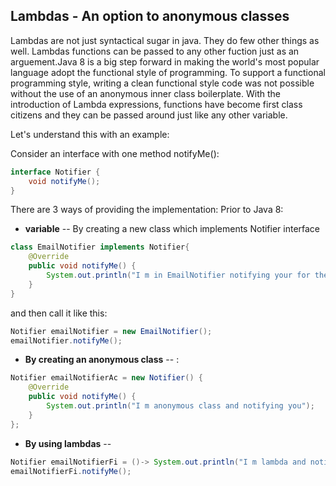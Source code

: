 Lambdas - An option to anonymous classes
-----

Lambdas are not just syntactical sugar in java. They do few other things as well.
Lambdas functions can be passed to any other fuction just as an arguement.Java 8 is a big step forward in making the world's most popular language adopt
the functional style of programming. 
To support a functional programming style,
writing a clean functional style code was not possible without the use of an
anonymous inner class boilerplate. With the introduction of Lambda expressions,
functions have become first class citizens and they can be passed around just
like any other variable.

Let's understand this with an example:

Consider an interface with one method notifyMe():

```java
interface Notifier {
	void notifyMe();
}
```

There are 3 ways of providing the implementation:
Prior to Java 8:
* **variable** -- By creating a new class which implements Notifier interface
```java
class EmailNotifier implements Notifier{
	@Override
	public void notifyMe() {
		System.out.println("I m in EmailNotifier notifying your for the mails");
	}
}
```
and then call it like this:

```java
Notifier emailNotifier = new EmailNotifier();
emailNotifier.notifyMe();
```
	
* **By creating an anonymous class** -- :

```java
Notifier emailNotifierAc = new Notifier() {
	@Override
	public void notifyMe() {
		System.out.println("I m anonymous class and notifying you");
	}
};
```

* **By using lambdas** -- 	

```java
Notifier emailNotifierFi = ()-> System.out.println("I m lambda and notifying you");
emailNotifierFi.notifyMe();
```
